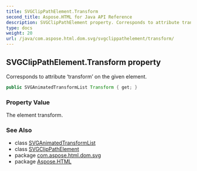 ```yaml
---
title: SVGClipPathElement.Transform
second_title: Aspose.HTML for Java API Reference
description: SVGClipPathElement property. Corresponds to attribute transform on the given element
type: docs
weight: 20
url: /java/com.aspose.html.dom.svg/svgclippathelement/transform/
---
```

## SVGClipPathElement.Transform property

Corresponds to attribute ‘transform’ on the given element.

```java
public SVGAnimatedTransformList Transform { get; }
```

### Property Value

The element transform.

### See Also

* class [SVGAnimatedTransformList](../../../com.aspose.html.dom.svg.datatypes/svganimatedtransformlist/)
* class [SVGClipPathElement](../)
* package [com.aspose.html.dom.svg](../../../com.aspose.html.dom.svg/)
* package [Aspose.HTML](../../../)
